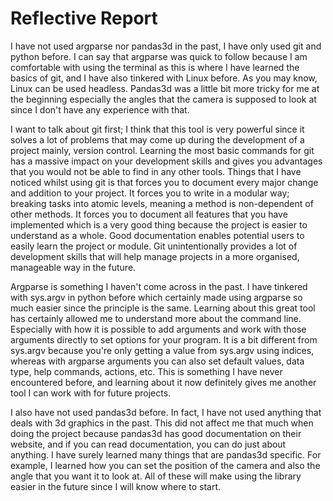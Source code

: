 # Reflective Report
I have not used argparse nor pandas3d in the past, I have only used git and python before. 
I can say that argparse was quick to follow because I am comfortable with using the terminal as this is where I have learned the basics of git, and I have also tinkered with Linux before.
As you may know, Linux can be used headless.
Pandas3d was a little bit more tricky for me at the beginning especially the angles that the camera is supposed to look at since I don't have any experience with that.

I want to talk about git first; I think that this tool is very powerful since it solves a lot of problems that may come up during the development of a project mainly, version control.
Learning the most basic commands for git has a massive impact on your development skills and gives you advantages that you would not be able to find in any other tools. 
Things that I have noticed whilst using git is that forces you to document every major change and addition to your project.
It forces you to write in a modular way; breaking tasks into atomic levels, meaning a method is non-dependent of other methods.
It forces you to document all features that you have implemented which is a very good thing because the project is easier to understand as a whole.
Good documentation enables potential users to easily learn the project or module.
Git unintentionally provides a lot of development skills that will help manage projects in a more organised, manageable way in the future. 

Argparse is something I haven't come across in the past. 
I have tinkered with sys.argv in python before which certainly made using argparse so much easier since the principle is the same. 
Learning about this great tool has certainly allowed me to understand more about the command line. 
Especially with how it is possible to add arguments and work with those arguments directly to set options for your program.
It is a bit different from sys.argv because you're only getting a value from sys.argv using indices, whereas with argparse arguments you can also set default values, data type, help commands, actions, etc.
This is something I have never encountered before, and learning about it now definitely gives me another tool I can work with for future projects.

I also have not used pandas3d before. In fact, I have not used anything that deals with 3d graphics in the past.
This did not affect me that much when doing the project because pandas3d has good documentation on their website, and if you can read documentation, you can do just about anything.
I have surely learned many things that are pandas3d specific.
For example, I learned how you can set the position of the camera and also the angle that you want it to look at. 
All of these will make using the library easier in the future since I will know where to start.


